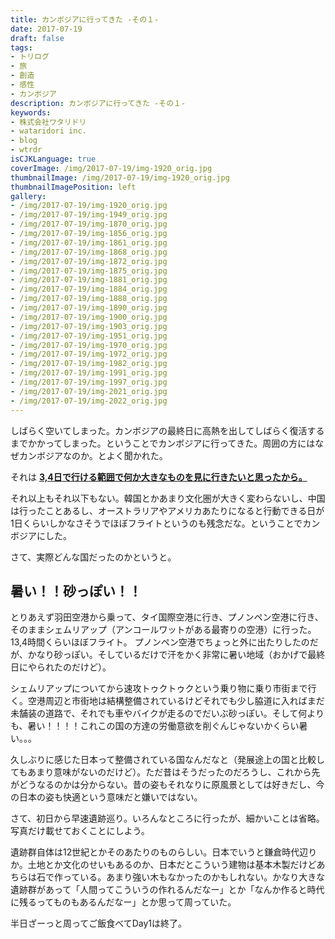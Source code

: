 ```yaml
---
title: カンボジアに行ってきた -その１-
date: 2017-07-19
draft: false
tags:
- トリログ
- 旅
- 創造
- 感性
- カンボジア
description: カンボジアに行ってきた -その１-
keywords:
- 株式会社ワタリドリ
- wataridori inc.
- blog
- wtrdr
isCJKLanguage: true
coverImage: /img/2017-07-19/img-1920_orig.jpg
thumbnailImage: /img/2017-07-19/img-1920_orig.jpg
thumbnailImagePosition: left
gallery:
- /img/2017-07-19/img-1920_orig.jpg
- /img/2017-07-19/img-1949_orig.jpg
- /img/2017-07-19/img-1870_orig.jpg
- /img/2017-07-19/img-1856_orig.jpg
- /img/2017-07-19/img-1861_orig.jpg
- /img/2017-07-19/img-1868_orig.jpg
- /img/2017-07-19/img-1872_orig.jpg
- /img/2017-07-19/img-1875_orig.jpg
- /img/2017-07-19/img-1881_orig.jpg
- /img/2017-07-19/img-1884_orig.jpg
- /img/2017-07-19/img-1888_orig.jpg
- /img/2017-07-19/img-1890_orig.jpg
- /img/2017-07-19/img-1900_orig.jpg
- /img/2017-07-19/img-1903_orig.jpg
- /img/2017-07-19/img-1951_orig.jpg
- /img/2017-07-19/img-1970_orig.jpg
- /img/2017-07-19/img-1972_orig.jpg
- /img/2017-07-19/img-1982_orig.jpg
- /img/2017-07-19/img-1991_orig.jpg
- /img/2017-07-19/img-1997_orig.jpg
- /img/2017-07-19/img-2021_orig.jpg
- /img/2017-07-19/img-2022_orig.jpg
---
```

しばらく空いてしまった。カンボジアの最終日に高熱を出してしばらく復活するまでかかってしまった。ということでカンボジアに行ってきた。周囲の方にはなぜカンボジアなのか。とよく聞かれた。

それは
<u>**3,4日で行ける範囲で何か大きなものを見に行きたいと思ったから。**</u>

それ以上もそれ以下もない。韓国とかあまり文化圏が大きく変わらないし、中国は行ったことあるし、オーストラリアやアメリカあたりになると行動できる日が1日くらいしかなさそうでほぼフライトというのも残念だな。ということでカンボジアにした。

さて、実際どんな国だったのかというと。
## 暑い！！砂っぽい！！
とりあえず羽田空港から乗って、タイ国際空港に行き、プノンペン空港に行き、そのままシェムリアップ（アンコールワットがある最寄りの空港）に行った。13,4時間くらいほぼフライト。
プノンペン空港でちょっと外に出たりしたのだが、かなり砂っぽい。そしているだけで汗をかく非常に暑い地域（おかげで最終日にやられたのだけど）。

シェムリアップについてから速攻トゥクトゥクという乗り物に乗り市街まで行く。空港周辺と市街地は結構整備されているけどそれでも少し脇道に入ればまだ未舗装の道路で、それでも車やバイクが走るのでだいぶ砂っぽい。そして何よりも、暑い！！！！これこの国の方達の労働意欲を削ぐんじゃないかくらい暑い。。。

久しぶりに感じた日本って整備されている国なんだなと（発展途上の国と比較してもあまり意味がないのだけど）。ただ昔はそうだったのだろうし、これから先がどうなるのかは分からない。昔の姿もそれなりに原風景としては好きだし、今の日本の姿も快適という意味だと嫌いではない。

さて、初日から早速遺跡巡り。いろんなところに行ったが、細かいことは省略。
写真だけ載せておくことにしよう。

遺跡群自体は12世紀とかそのあたりのものらしい。日本でいうと鎌倉時代辺りか。土地とか文化のせいもあるのか、日本だとこういう建物は基本木製だけどあちらは石で作っている。あまり強い木もなかったのかもしれない。かなり大きな遺跡群があって「人間ってこういうの作れるんだなー」とか「なんか作ると時代に残るってものもあるんだなー」とか思って周っていた。

半日ざーっと周ってご飯食べてDay1は終了。


